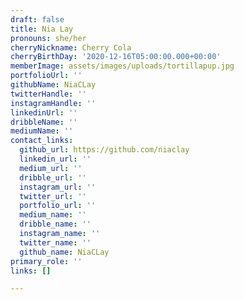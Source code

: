 ```yaml
---
draft: false
title: Nia Lay
pronouns: she/her
cherryNickname: Cherry Cola
cherryBirthDay: '2020-12-16T05:00:00.000+00:00'
memberImage: assets/images/uploads/tortillapup.jpg
portfolioUrl: ''
githubName: NiaCLay
twitterHandle: ''
instagramHandle: ''
linkedinUrl: ''
dribbleName: ''
mediumName: ''
contact_links:
  github_url: https://github.com/niaclay
  linkedin_url: ''
  medium_url: ''
  dribble_url: ''
  instagram_url: ''
  twitter_url: ''
  portfolio_url: ''
  medium_name: ''
  dribble_name: ''
  instagram_name: ''
  twitter_name: ''
  github_name: NiaCLay
primary_role: ''
links: []

---
```

